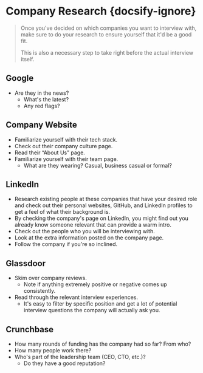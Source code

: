 # Company Research {docsify-ignore}

> Once you've decided on which companies you want to interview with, make sure to do your research to ensure yourself that it'd be a good fit.
>
> This is also a necessary step to take right before the actual interview itself.

## Google

- Are they in the news?
  - What's the latest?
  - Any red flags?

## Company Website

- Familiarize yourself with their tech stack.
- Check out their company culture page.
- Read their “About Us” page.
- Familiarize yourself with their team page.
  - What are they wearing? Casual, business casual or formal?

## LinkedIn

- Research existing people at these companies that have your desired role and check out their personal websites, GitHub, and LinkedIn profiles to get a feel of what their background is.
- By checking the company's page on LinkedIn, you might find out you already know someone relevant that can provide a warm intro.
- Check out the people who you will be interviewing with.
- Look at the extra information posted on the company page.
- Follow the company if you're so inclined.

## Glassdoor­

- Skim over company reviews.
  - Note if anything extremely positive or negative comes up consistently.
- Read through the relevant interview experiences.
  - It's easy to filter by specific position and get a lot of potential interview questions the company will actually ask you.

## Crunchbase

- How many rounds of funding has the company had so far? From who?
- How many people work there?
- Who's part of the leadership team (CEO, CTO, etc.)?
  - Do they have a good reputation?